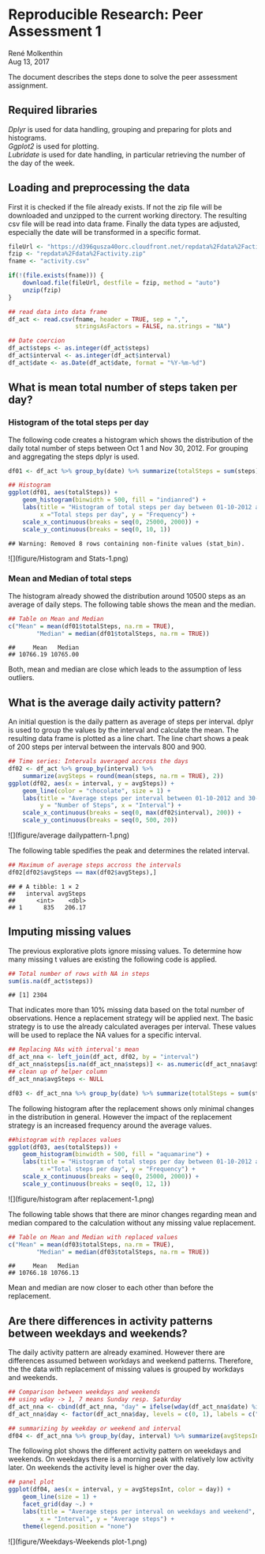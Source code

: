 # Reproducible Research: Peer Assessment 1
René Molkenthin  
 Aug 13, 2017  

The document describes the steps done to solve the peer assessment assignment. 

## Required libraries


*Dplyr* is used for data handling, grouping and preparing for plots and histograms.  
*Ggplot2* is used for plotting.  
*Lubridate* is used for date handling, in particular retrieving the number of the day of the week.


## Loading and preprocessing the data
First it is checked if the file already exists. If not the zip file will be downloaded and unzipped to the current working directory. The resulting csv file will be read into data frame. Finally the data types are adjusted, especially the date will be transformed in a specific format.

```r
fileUrl <- "https://d396qusza40orc.cloudfront.net/repdata%2Fdata%2Factivity.zip"
fzip <- "repdata%2Fdata%2Factivity.zip"
fname <- "activity.csv"

if(!(file.exists(fname))) {
    download.file(fileUrl, destfile = fzip, method = "auto")
    unzip(fzip)
}

## read data into data frame
df_act <- read.csv(fname, header = TRUE, sep = ",", 
                   stringsAsFactors = FALSE, na.strings = "NA")

## Date coercion
df_act$steps <- as.integer(df_act$steps)
df_act$interval <- as.integer(df_act$interval)
df_act$date <- as.Date(df_act$date, format = "%Y-%m-%d")
```


## What is mean total number of steps taken per day?
### Histogram of the total steps per day
The following code creates a histogram which shows the distribution of the daily total number of steps between Oct 1 and Nov 30, 2012. For grouping and aggregating the steps dplyr is used. 


```r
df01 <- df_act %>% group_by(date) %>% summarize(totalSteps = sum(steps))

## Histogram
ggplot(df01, aes(totalSteps)) + 
    geom_histogram(binwidth = 500, fill = "indianred") +
    labs(title = "Histogram of total steps per day between 01-10-2012 and 30-11-2012", 
         x ="Total steps per day", y = "Frequency") + 
    scale_x_continuous(breaks = seq(0, 25000, 2000)) +
    scale_y_continuous(breaks = seq(0, 10, 1))
```

```
## Warning: Removed 8 rows containing non-finite values (stat_bin).
```

![](figure/Histogram and Stats-1.png)<!-- -->
### Mean and Median of total steps
The histogram already showed the distribution around 10500 steps as an average of daily steps. The following table shows the mean and the median. 


```r
## Table on Mean and Median
c("Mean" = mean(df01$totalSteps, na.rm = TRUE),
        "Median" = median(df01$totalSteps, na.rm = TRUE))
```

```
##     Mean   Median 
## 10766.19 10765.00
```
Both, mean and median are close which leads to the assumption of less outliers.  

## What is the average daily activity pattern?
An initial question is the daily pattern as average of steps per interval. dplyr is used to group the values by the interval and calculate the mean. The resulting data frame is plotted as a line chart. The line chart shows a peak of 200 steps per interval between the intervals 800 and 900.


```r
## Time series: Intervals averaged accross the days
df02 <- df_act %>% group_by(interval) %>% 
    summarize(avgSteps = round(mean(steps, na.rm = TRUE), 2))
ggplot(df02, aes(x = interval, y = avgSteps)) +
    geom_line(color = "chocolate", size = 1) +
    labs(title = "Average steps per interval between 01-10-2012 and 30-11-2017",
         y = "Number of Steps", x = "Interval") +
    scale_x_continuous(breaks = seq(0, max(df02$interval), 200)) + 
    scale_y_continuous(breaks = seq(0, 500, 20))
```

![](figure/average dailypattern-1.png)<!-- -->

The following table spedifies the peak and determines the related interval.

```r
## Maximum of average steps accross the intervals
df02[df02$avgSteps == max(df02$avgSteps),]
```

```
## # A tibble: 1 × 2
##   interval avgSteps
##      <int>    <dbl>
## 1      835   206.17
```

## Imputing missing values

The previous explorative plots ignore missing values. To determine how many missing t values are existing the following code is applied.


```r
## Total number of rows with NA in steps
sum(is.na(df_act$steps))
```

```
## [1] 2304
```
That indicates more than 10% missing data based on the total number of observations. Hence a replacement strategy will be applied next. The basic strategy is to use the already calculated averages per interval. These values will be used to replace the NA values for a specific interval.


```r
## Replacing NAs with interval's mean
df_act_nna <- left_join(df_act, df02, by = "interval")
df_act_nna$steps[is.na(df_act_nna$steps)] <- as.numeric(df_act_nna$avgSteps)
## clean up of helper column
df_act_nna$avgSteps <- NULL

df03 <- df_act_nna %>% group_by(date) %>% summarize(totalSteps = sum(steps))
```

The following histogram after the replacement shows only minimal changes in the distribution in general. However the impact of the replacement strategy is an increased frequency around the average values. 

```r
##histogram with replaces values
ggplot(df03, aes(totalSteps)) + 
    geom_histogram(binwidth = 500, fill = "aquamarine") +
    labs(title = "Histogram of total steps per day between 01-10-2012 and 30-11-2012", 
         x ="Total steps per day", y = "Frequency") + 
    scale_x_continuous(breaks = seq(0, 25000, 2000)) +
    scale_y_continuous(breaks = seq(0, 12, 1))
```

![](figure/histogram after replacement-1.png)<!-- -->

The following table shows that there are minor changes regarding mean and median compared to the calculation without any missing value replacement. 

```r
## Table on Mean and Median with replaced values
c("Mean" = mean(df03$totalSteps, na.rm = TRUE),
        "Median" = median(df03$totalSteps, na.rm = TRUE))
```

```
##     Mean   Median 
## 10766.18 10766.13
```
Mean and median are now closer to each other than before the replacement.

## Are there differences in activity patterns between weekdays and weekends?
The daily activity pattern are already examined. However there are differences assumed between workdays and weekend patterns. Therefore, the the data with replacement of missing values is grouped by workdays and weekends. 


```r
## Comparison between weekdays and weekends
## using wday -> 1, 7 means Sunday resp. Saturday
df_act_nna <- cbind(df_act_nna, "day" = ifelse(wday(df_act_nna$date) %in% c(1, 7), 0, 1))
df_act_nna$day <- factor(df_act_nna$day, levels = c(0, 1), labels = c("weekend", "weekday"))

## summarizing by weekday or weekend and interval
df04 <- df_act_nna %>% group_by(day, interval) %>% summarize(avgStepsInt = mean(steps))
```

The following plot shows the different activity pattern on weekdays and weekends. On weekdays there is a morning peak with relatively low activity later. On weekends the activity level is higher over the day.


```r
## panel plot
ggplot(df04, aes(x = interval, y = avgStepsInt, color = day)) +
    geom_line(size = 1) +
    facet_grid(day ~.) +
    labs(title = "Average steps per interval on weekdays and weekend", 
         x = "Interval", y = "Average steps") +
    theme(legend.position = "none")
```

![](figure/Weekdays-Weekends plot-1.png)<!-- -->

